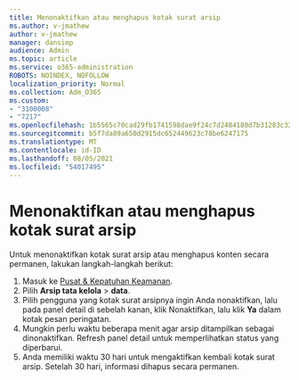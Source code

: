 ```yaml
---
title: Menonaktifkan atau menghapus kotak surat arsip
ms.author: v-jmathew
author: v-jmathew
manager: dansimp
audience: Admin
ms.topic: article
ms.service: o365-administration
ROBOTS: NOINDEX, NOFOLLOW
localization_priority: Normal
ms.collection: Adm_O365
ms.custom:
- "3100008"
- "7217"
ms.openlocfilehash: 1b5565c70cad29fb1741598dae9f24c7d2484180d7b31283c32894fa3c16139d
ms.sourcegitcommit: b5f7da89a650d2915dc652449623c78be6247175
ms.translationtype: MT
ms.contentlocale: id-ID
ms.lasthandoff: 08/05/2021
ms.locfileid: "54017495"
---
```

# <a name="disable-or-delete-an-archive-mailbox"></a>Menonaktifkan atau menghapus kotak surat arsip

Untuk menonaktifkan kotak surat arsip atau menghapus konten secara permanen, lakukan langkah-langkah berikut:

1. Masuk ke [Pusat & Kepatuhan Keamanan]( https://go.microsoft.com/fwlink/p/?linkid=2077143).
2. Pilih **Arsip tata kelola**  >  **data**.
3. Pilih pengguna yang kotak surat arsipnya ingin Anda nonaktifkan,  lalu pada panel detail di sebelah kanan, klik Nonaktifkan, lalu klik **Ya** dalam kotak pesan peringatan.
4. Mungkin perlu waktu beberapa menit agar arsip ditampilkan sebagai dinonaktifkan. Refresh panel detail untuk memperlihatkan status yang diperbarui.
5. Anda memiliki waktu 30 hari untuk mengaktifkan kembali kotak surat arsip. Setelah 30 hari, informasi dihapus secara permanen.
